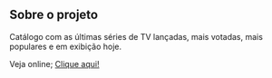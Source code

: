 ## Sobre o projeto

Catálogo com as últimas séries de TV lançadas, mais votadas, mais populares e em exibição hoje.

Veja online; [Clique aqui!](top-series.vercel.app)